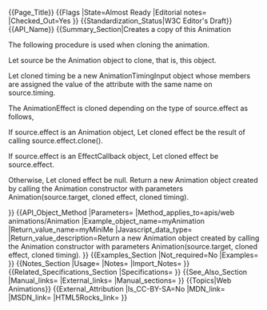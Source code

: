 {{Page_Title}}
{{Flags
|State=Almost Ready
|Editorial notes=
|Checked_Out=Yes
}}
{{Standardization_Status|W3C Editor's Draft}}
{{API_Name}}
{{Summary_Section|Creates a copy of this Animation 


The following procedure is used when cloning the animation. 

Let source be the Animation object to clone, that is, this object.

Let cloned timing be a new AnimationTimingInput object whose members are assigned the value of the attribute with the same name on source.timing.

The AnimationEffect is cloned depending on the type of source.effect as follows,

If source.effect is an Animation object,
Let cloned effect be the result of calling source.effect.clone().

If source.effect is an EffectCallback object,
Let cloned effect be source.effect.

Otherwise,
Let cloned effect be null.
Return a new Animation object created by calling the Animation constructor with parameters Animation(source.target, cloned effect, cloned timing).

}}
{{API_Object_Method
|Parameters=
|Method_applies_to=apis/web animations/Animation
|Example_object_name=myAnimation
|Return_value_name=myMiniMe
|Javascript_data_type=
|Return_value_description=Return a new Animation object created by calling the Animation constructor with parameters Animation(source.target, cloned effect, cloned timing).
}}
{{Examples_Section
|Not_required=No
|Examples=
}}
{{Notes_Section
|Usage=
|Notes=
|Import_Notes=
}}
{{Related_Specifications_Section
|Specifications=
}}
{{See_Also_Section
|Manual_links=
|External_links=
|Manual_sections=
}}
{{Topics|Web Animations}}
{{External_Attribution
|Is_CC-BY-SA=No
|MDN_link=
|MSDN_link=
|HTML5Rocks_link=
}}